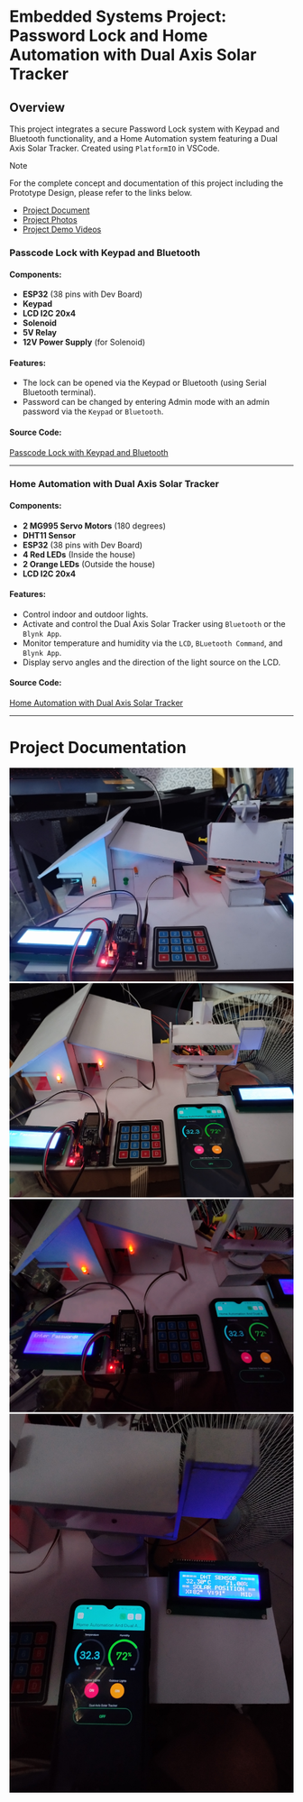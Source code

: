 # Embedded Systems Project: Password Lock and Home Automation with Dual Axis Solar Tracker

## Overview
This project integrates a secure Password Lock system with Keypad and Bluetooth functionality, and a Home Automation system featuring a Dual Axis Solar Tracker. 
Created using `PlatformIO` in VSCode.

> [!NOTE]
> For the complete concept and documentation of this project including the Prototype Design, please refer to the links below.
> * [Project Document](https://drive.google.com/drive/folders/1HzYXT0tZSO2F00DSRk3NjnsSb-7ay1pU?usp=drive_link)
> * [Project Photos](https://drive.google.com/drive/folders/1Ntvfde9Eg7RpJcGE7CWHzyPh1vowRfoZ?usp=drive_link)
> * [Project Demo Videos](https://drive.google.com/drive/folders/1u_saFl_buopuT4n0SX_CQjiXXR-XfeTh?usp=drive_link)

### Passcode Lock with Keypad and Bluetooth

#### Components:
- **ESP32** (38 pins with Dev Board)
- **Keypad**
- **LCD I2C 20x4**
- **Solenoid**
- **5V Relay**
- **12V Power Supply** (for Solenoid)

#### Features:
- The lock can be opened via the Keypad or Bluetooth (using Serial Bluetooth terminal).
- Password can be changed by entering Admin mode with an admin password via the `Keypad` or `Bluetooth`.

#### Source Code:
[Passcode Lock with Keypad and Bluetooth](./Passcode%20Lock%20with%20Keypad%20and%20Bluetooth/src/main.cpp)

---
### Home Automation with Dual Axis Solar Tracker

#### Components:
- **2 MG995 Servo Motors** (180 degrees)
- **DHT11 Sensor**
- **ESP32** (38 pins with Dev Board)
- **4 Red LEDs** (Inside the house)
- **2 Orange LEDs** (Outside the house)
- **LCD I2C 20x4**

#### Features:
- Control indoor and outdoor lights.
- Activate and control the Dual Axis Solar Tracker using `Bluetooth` or the `Blynk App`.
- Monitor temperature and humidity via the `LCD`, `BLuetooth Command`, and `Blynk App`.
- Display servo angles and the direction of the light source on the LCD.

#### Source Code:
[Home Automation with Dual Axis Solar Tracker](./Home%20Automation%20with%20Dual%20Axis%20Solar/src/main.cpp)

---

# Project Documentation
![](./Files/1.jpg)
![](./Files/6.jpg)
![](./Files/10.jpg)
![](./Files/9.jpg)